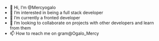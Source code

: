 - 👋 Hi, I’m @Mercyogalo
- 👀 I’m interested in being a full stack developer 
- 🌱 I’m currently a fronted developer
- 💞️ I’m looking to collaborate on projects with other developers and learn from them 
- 📫 How to reach me on gram@Ogalo_Mercy

<!---
mercyogalo/mercyogalo is a ✨ special ✨ repository because its `README.md` (this file) appears on your GitHub profile.
You can click the Preview link to take a look at your changes.
--->
